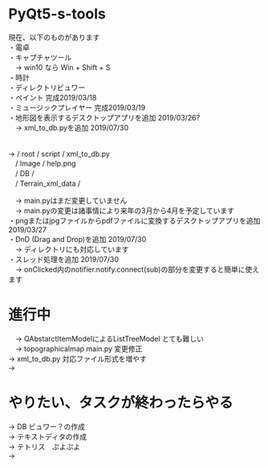 # PyQt5-s-tools

現在、以下のものがあります <br>
・電卓　<br>
・キャプチャツール <br>
　-> win10 なら Win + Shift + S <br>
・時計  <br>
・ディレクトリビュワー <br>
・ペイント 完成2019/03/18 <br>
・ミュージックプレイヤー 完成2019/03/19 <br>
・地形図を表示するデスクトップアプリを追加 2019/03/26? <br>
　-> xml_to_db.pyを追加 2019/07/30 <br>
 　<p>-> / root / script / xml_to_db.py <br>
　/ Image / help.png <br>
　/ DB / <br>
　/ Terrain_xml_data / </p>
　-> main.pyはまだ変更していません <br>
　-> main.pyの変更は諸事情により来年の3月から4月を予定しています <br>
・pngまたはjpgファイルからpdfファイルに変換するデスクトップアプリを追加 2019/03/27 <br>
・DnD (Drag and Drop)を追加 2019/07/30 <br>
　-> ディレクトリにも対応しています <br>
・スレッド処理を追加 2019/07/30 <br>
　-> onClicked内のnotifier.notify.connect(sub)の部分を変更すると簡単に使えます <br>

# 進行中 
　-> QAbstarctItemModelによるListTreeModel とても難しい <br>
　-> topographicalmap main.py 変更修正 <br>
  -> xml_to_db.py 対応ファイル形式を増やす <br>
  ->
  
# やりたい、タスクが終わったらやる
  -> DB ビュワー？の作成 <br>
  -> テキストディタの作成 <br>
  -> テトリス　ぷよぷよ <br>
  ->
